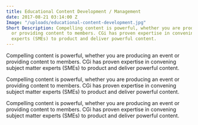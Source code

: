 ```yaml
---
title: Educational Content Development / Management
date: 2017-08-21 03:14:00 Z
Image: "/uploads/educational-content-development.jpg"
Short Description: Compelling content is powerful, whether you are producing an event
  or providing content to members. CGi has proven expertise in convening subject matter
  experts (SMEs) to product and deliver powerful content.
---
```


Compelling content is powerful, whether you are producing an event or providing content to members. CGi has proven expertise in convening subject matter experts (SMEs) to product and deliver powerful content.

Compelling content is powerful, whether you are producing an event or providing content to members. CGi has proven expertise in convening subject matter experts (SMEs) to product and deliver powerful content.

Compelling content is powerful, whether you are producing an event or providing content to members. CGi has proven expertise in convening subject matter experts (SMEs) to product and deliver powerful content.